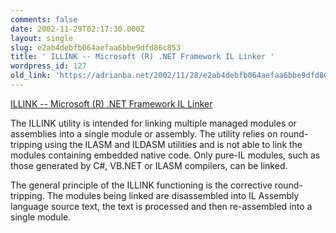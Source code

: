 ```yaml
---
comments: false
date: 2002-11-29T02:17:30.000Z
layout: single
slug: e2ab4debfb064aefaa6bbe9dfd86c853
title: ' ILLINK -- Microsoft (R) .NET Framework IL Linker '
wordpress_id: 127
old_link: 'https://adrianba.net/2002/11/28/e2ab4debfb064aefaa6bbe9dfd86c853/'
---
```

[
ILLINK -- Microsoft (R) .NET Framework IL Linker](http://www.gotdotnet.com/userarea/filedetails.aspx?FileName=illink.zip)

The ILLINK utility is intended for linking multiple managed
modules or assemblies into a single module or assembly. The utility
relies on round-tripping using the ILASM and ILDASM utilities and
is not able to link the modules containing embedded native code.
Only pure-IL modules, such as those generated by C#, VB.NET or
ILASM compilers, can be linked.

The general principle of the ILLINK functioning is the
corrective round-tripping. The modules being linked are
disassembled into IL Assembly language source text, the text is
processed and then re-assembled into a single module.
